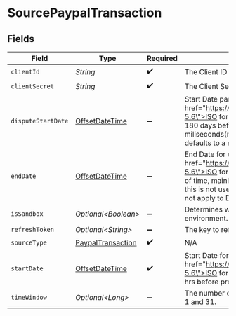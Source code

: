 # SourcePaypalTransaction


## Fields

| Field                                                                                                                                                                                                                                                                                                                                             | Type                                                                                                                                                                                                                                                                                                                                              | Required                                                                                                                                                                                                                                                                                                                                          | Description                                                                                                                                                                                                                                                                                                                                       | Example                                                                                                                                                                                                                                                                                                                                           |
| ------------------------------------------------------------------------------------------------------------------------------------------------------------------------------------------------------------------------------------------------------------------------------------------------------------------------------------------------- | ------------------------------------------------------------------------------------------------------------------------------------------------------------------------------------------------------------------------------------------------------------------------------------------------------------------------------------------------- | ------------------------------------------------------------------------------------------------------------------------------------------------------------------------------------------------------------------------------------------------------------------------------------------------------------------------------------------------- | ------------------------------------------------------------------------------------------------------------------------------------------------------------------------------------------------------------------------------------------------------------------------------------------------------------------------------------------------- | ------------------------------------------------------------------------------------------------------------------------------------------------------------------------------------------------------------------------------------------------------------------------------------------------------------------------------------------------- |
| `clientId`                                                                                                                                                                                                                                                                                                                                        | *String*                                                                                                                                                                                                                                                                                                                                          | :heavy_check_mark:                                                                                                                                                                                                                                                                                                                                | The Client ID of your Paypal developer application.                                                                                                                                                                                                                                                                                               |                                                                                                                                                                                                                                                                                                                                                   |
| `clientSecret`                                                                                                                                                                                                                                                                                                                                    | *String*                                                                                                                                                                                                                                                                                                                                          | :heavy_check_mark:                                                                                                                                                                                                                                                                                                                                | The Client Secret of your Paypal developer application.                                                                                                                                                                                                                                                                                           |                                                                                                                                                                                                                                                                                                                                                   |
| `disputeStartDate`                                                                                                                                                                                                                                                                                                                                | [OffsetDateTime](https://docs.oracle.com/javase/8/docs/api/java/time/OffsetDateTime.html)                                                                                                                                                                                                                                                         | :heavy_minus_sign:                                                                                                                                                                                                                                                                                                                                | Start Date parameter for the list dispute endpoint in <a href=\"https://datatracker.ietf.org/doc/html/rfc3339#section-5.6\">ISO format</a>. This Start Date must be in range within 180 days before present time, and requires ONLY 3 miliseconds(mandatory). If you don't use this option, it defaults to a start date set 180 days in the past. | 2021-06-11T23:59:59.000Z                                                                                                                                                                                                                                                                                                                          |
| `endDate`                                                                                                                                                                                                                                                                                                                                         | [OffsetDateTime](https://docs.oracle.com/javase/8/docs/api/java/time/OffsetDateTime.html)                                                                                                                                                                                                                                                         | :heavy_minus_sign:                                                                                                                                                                                                                                                                                                                                | End Date for data extraction in <a href=\"https://datatracker.ietf.org/doc/html/rfc3339#section-5.6\">ISO format</a>. This can be help you select specific range of time, mainly for test purposes  or data integrity tests. When this is not used, now_utc() is used by the streams. This does not apply to Disputes and Product streams.        | 2021-06-11T23:59:59Z                                                                                                                                                                                                                                                                                                                              |
| `isSandbox`                                                                                                                                                                                                                                                                                                                                       | *Optional\<Boolean>*                                                                                                                                                                                                                                                                                                                              | :heavy_minus_sign:                                                                                                                                                                                                                                                                                                                                | Determines whether to use the sandbox or production environment.                                                                                                                                                                                                                                                                                  |                                                                                                                                                                                                                                                                                                                                                   |
| `refreshToken`                                                                                                                                                                                                                                                                                                                                    | *Optional\<String>*                                                                                                                                                                                                                                                                                                                               | :heavy_minus_sign:                                                                                                                                                                                                                                                                                                                                | The key to refresh the expired access token.                                                                                                                                                                                                                                                                                                      |                                                                                                                                                                                                                                                                                                                                                   |
| `sourceType`                                                                                                                                                                                                                                                                                                                                      | [PaypalTransaction](../../models/shared/PaypalTransaction.md)                                                                                                                                                                                                                                                                                     | :heavy_check_mark:                                                                                                                                                                                                                                                                                                                                | N/A                                                                                                                                                                                                                                                                                                                                               |                                                                                                                                                                                                                                                                                                                                                   |
| `startDate`                                                                                                                                                                                                                                                                                                                                       | [OffsetDateTime](https://docs.oracle.com/javase/8/docs/api/java/time/OffsetDateTime.html)                                                                                                                                                                                                                                                         | :heavy_check_mark:                                                                                                                                                                                                                                                                                                                                | Start Date for data extraction in <a href=\"https://datatracker.ietf.org/doc/html/rfc3339#section-5.6\">ISO format</a>. Date must be in range from 3 years till 12 hrs before present time.                                                                                                                                                       | 2021-06-11T23:59:59Z                                                                                                                                                                                                                                                                                                                              |
| `timeWindow`                                                                                                                                                                                                                                                                                                                                      | *Optional\<Long>*                                                                                                                                                                                                                                                                                                                                 | :heavy_minus_sign:                                                                                                                                                                                                                                                                                                                                | The number of days per request. Must be a number between 1 and 31.                                                                                                                                                                                                                                                                                |                                                                                                                                                                                                                                                                                                                                                   |